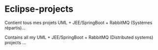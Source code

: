 # Eclipse-projects
Contient tous mes projets UML + JEE/SpringBoot + RabbitMQ (Systèmes répartis)...

Contains all my UML + JEE/SpringBoot + RabbitMQ (Distributed systems) projects ...
